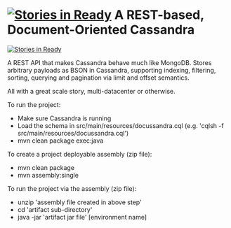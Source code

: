 [![Stories in Ready](https://badge.waffle.io/tfredrich/docussandra.png?label=ready&title=Ready)](https://waffle.io/tfredrich/docussandra)
A REST-based, Document-Oriented Cassandra
=========================================

[![Stories in Ready](https://badge.waffle.io/tfredrich/docussandra.svg?label=ready&title=Ready)](http://waffle.io/tfredrich/docussandra)

A REST API that makes Cassandra behave much like MongoDB. Stores arbitrary payloads as
BSON in Cassandra, supporting indexing, filtering, sorting, querying and pagination
via limit and offset semantics.

All with a great scale story, multi-datacenter or otherwise.

To run the project:

* Make sure Cassandra is running
* Load the schema in src/main/resources/docussandra.cql (e.g. 'cqlsh -f src/main/resources/docussandra.cql')
* mvn clean package exec:java

To create a project deployable assembly (zip file):

* mvn clean package
* mvn assembly:single

To run the project via the assembly (zip file):

* unzip 'assembly file created in above step'
* cd 'artifact sub-directory'
* java -jar 'artifact jar file' [environment name]
